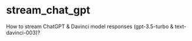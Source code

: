# stream_chat_gpt
How to stream ChatGPT &amp; Davinci model responses (gpt-3.5-turbo &amp; text-davinci-003)?
